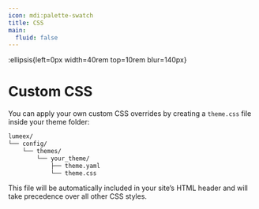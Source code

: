 ```yaml
---
icon: mdi:palette-swatch
title: CSS
main:
  fluid: false
---
```

:ellipsis{left=0px width=40rem top=10rem blur=140px}
# Custom CSS

You can apply your own custom CSS overrides by creating a `theme.css` file inside your theme folder:

```sh hl_lines="6"
lumeex/
└── config/
    └── themes/
        └── your_theme/
            ├── theme.yaml
            └── theme.css
```

This file will be automatically included in your site’s HTML header and will take precedence over all other CSS styles.
